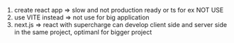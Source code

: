 1. create react app => slow and not production ready or ts for ex NOT USE
2. use VITE instead => not use for big application
3. next.js => react with supercharge can develop client side and server side in the same project, optimanl for bigger project
 